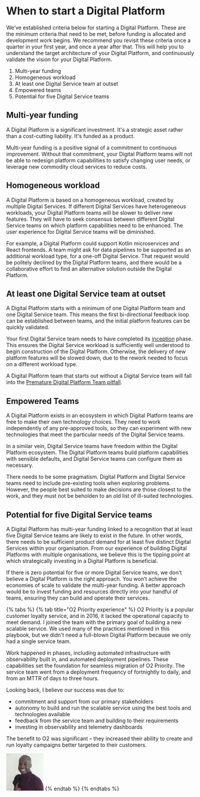 # When to start a Digital Platform

We’ve established criteria below for starting a Digital Platform. These are the minimum criteria that need to be met, before funding is allocated and development work begins. We recommend you revisit these criteria once a quarter in your first year, and once a year after that. This will help you to understand the target architecture of your Digital Platform, and continuously validate the vision for your Digital Platform.

1. Multi-year funding
2. Homogeneous workload
3. At least one Digital Service team at outset
4. Empowered teams
5. Potential for five Digital Service teams

## Multi-year funding

A Digital Platform is a significant investment. It's a strategic asset rather than a cost-cutting liability. It's funded as a product.

Multi-year funding is a positive signal of a commitment to continuous improvement. Without that commitment, your Digital Platform teams will not be able to redesign platform capabilities to satisfy changing user needs, or leverage new commodity cloud services to reduce costs.

## Homogeneous workload

A Digital Platform is based on a homogeneous workload, created by multiple Digital Services. If different Digital Services have heterogeneous workloads, your Digital Platform teams will be slower to deliver new features. They will have to seek consensus between different Digital Service teams on which platform capabilities need to be enhanced. The user experience for Digital Service teams will be diminished.

For example, a Digital Platform could support Kotlin microservices and React frontends. A team might ask for data pipelines to be supported as an additional workload type, for a one-off Digital Service. That request would be politely declined by the Digital Platform teams, and there would be a collaborative effort to find an alternative solution outside the Digital Platform.

## At least one Digital Service team at outset

A Digital Platform starts with a minimum of one Digital Platform team and one Digital Service team. This means the first bi-directional feedback loop can be established between teams, and the initial platform features can be quickly validated.

Your first Digital Service team needs to have completed its [inception](https://inception.playbook.ee/) phase. This ensures the Digital Service workload is sufficiently well understood to begin construction of the Digital Platform. Otherwise, the delivery of new platform features will be slowed down, due to the rework needed to focus on a different workload type.

A Digital Platform team that starts out without a Digital Service team will fall into the [Premature Digital Platform Team pitfall](https://digital-platform.playbook.ee/pitfalls#premature-digital-platform-team).

## Empowered Teams

A Digital Platform exists in an ecosystem in which Digital Platform teams are free to make their own technology choices. They need to work independently of any pre-approved tools, so they can experiment with new technologies that meet the particular needs of the Digital Service teams.

In a similar vein, Digital Service teams have freedom within the Digital Platform ecosystem. The Digital Platform teams build platform capabilities with sensible defaults, and Digital Service teams can configure them as necessary.

There needs to be some pragmatism. Digital Platform and Digital Service teams need to include pre-existing tools when exploring problems. However, the people best suited to make decisions are those closest to the work, and they must not be beholden to an old list of ill-suited technologies.

## Potential for five Digital Service teams

A Digital Platform has multi-year funding linked to a recognition that at least five Digital Service teams are likely to exist in the future. In other words, there needs to be sufficient product demand for at least five distinct Digital Services within your organisation. From our experience of building Digital Platforms with multiple organisations, we believe this is the tipping point at which strategically investing in a Digital Platform is beneficial.

If there is zero potential for five or more Digital Service teams, we don’t believe a Digital Platform is the right approach. You won’t achieve the economies of scale to validate the multi-year funding. A better approach would be to invest funding and resources directly into your handful of teams, ensuring they can build and operate their services.

{% tabs %}
{% tab title="O2 Priority experience" %}
O2 Priority is a popular customer loyalty service, and in 2016, it lacked the operational capacity to meet demand. I joined the team with the primary goal of building a new scalable service. We used many of the practices mentioned in this playbook, but we didn't need a full-blown Digital Platform because we only had a single service team.

Work happened in phases, including automated infrastructure with observability built in, and automated deployment pipelines. These capabilities set the foundation for seamless migration of O2 Priority. The service team went from a deployment frequency of fortnightly to daily, and from an MTTR of days to three hours.

Looking back, I believe our success was due to:

* commitment and support from our primary stakeholders
* autonomy to build and run the scalable service using the best tools and technologies available 
* feedback from the service team and building to their requirements
* investing in observability and telemetry dashboards

The benefit to O2 was significant – they increased their ability to create and run loyalty campaigns better targeted to their customers.

![Ogonna Iwunze](../.gitbook/assets/ogonnaiwunze.jpg)
{% endtab %}
{% endtabs %}

